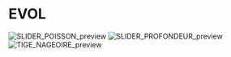 # EVOL
![SLIDER_POISSON_preview](https://github.com/user-attachments/assets/8003de17-5a5f-4979-88fd-ff7bf4e4242b)
![SLIDER_PROFONDEUR_preview](https://github.com/user-attachments/assets/2c545b3b-9e6d-4c34-8158-2244b70d462d)
![TIGE_NAGEOIRE_preview](https://github.com/user-attachments/assets/ab94c733-6dc5-486d-a14b-edc25adc5edc)
